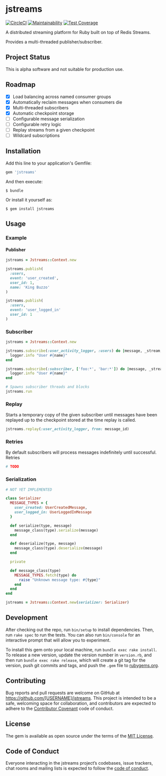 # jstreams
[![CircleCI](https://circleci.com/gh/jstotz/jstreams.svg?style=svg)](https://circleci.com/gh/jstotz/jstreams)
[![Maintainability](https://api.codeclimate.com/v1/badges/f37990e1cb4727d2ae71/maintainability)](https://codeclimate.com/github/jstotz/jstreams/maintainability)
[![Test Coverage](https://api.codeclimate.com/v1/badges/f37990e1cb4727d2ae71/test_coverage)](https://codeclimate.com/github/jstotz/jstreams/test_coverage)

A distributed streaming platform for Ruby built on top of Redis Streams.

Provides a multi-threaded publisher/subscriber.

## Project Status

This is alpha software and not suitable for production use.

## Roadmap

- [X] Load balancing across named consumer groups
- [X] Automatically reclaim messages when consumers die
- [X] Multi-threaded subscribers
- [X] Automatic checkpoint storage
- [ ] Configurable message serialization
- [ ] Configurable retry logic
- [ ] Replay streams from a given checkpoint
- [ ] Wildcard subscriptions

## Installation

Add this line to your application's Gemfile:

```ruby
gem 'jstreams'
```

And then execute:

    $ bundle

Or install it yourself as:

    $ gem install jstreams

## Usage

### Example

#### Publisher

```ruby
jstreams = Jstreams::Context.new

jstreams.publish(
  :users,
  event: 'user_created',
  user_id: 1,  
  name: 'King Buzzo'
)

jstreams.publish(
  :users,
  event: 'user_logged_in'
  user_id: 1
)
```

### Subscriber

```ruby
jstreams = Jstreams::Context.new

jstreams.subscribe(:user_activity_logger, :users) do |message, _stream, _subscriber|
  logger.info "User #{name}"
end

jstreams.subscribe(:subscriber, ['foo:*', 'bar:*']) do |message, _stream, _subscriber|
  logger.info "User #{name}"
end

# Spawns subscriber threads and blocks
jstreams.run
```

### Replay

Starts a temporary copy of the given subscriber until messages have been replayed up to the checkpoint stored at the time replay is called.

```ruby
jstreams.replay(:user_activity_logger, from: message_id)
```

### Retries

By default subscribers will process messages indefinitely until successful. Retries

```ruby
# TODO
```

### Serialization

```ruby
# NOT YET IMPLEMENTED

class Serializer
  MESSAGE_TYPES = {
    user_created: UserCreatedMessage,
    user_logged_in: UserLoggedInMessage
  }

  def serialize(type, message)
    message_class(type).serialize(message)
  end

  def deserialize(type, message)
    message_class(type).deserialize(message)
  end

  private

  def message_class(type)
    MESSAGE_TYPES.fetch(type) do
      raise "Unknown message type: #{type}"
    end
  end
end

jstreams = Jstreams::Context.new(serializer: Serializer)
```

## Development

After checking out the repo, run `bin/setup` to install dependencies. Then, run `rake spec` to run the tests. You can also run `bin/console` for an interactive prompt that will allow you to experiment.

To install this gem onto your local machine, run `bundle exec rake install`. To release a new version, update the version number in `version.rb`, and then run `bundle exec rake release`, which will create a git tag for the version, push git commits and tags, and push the `.gem` file to [rubygems.org](https://rubygems.org).

## Contributing

Bug reports and pull requests are welcome on GitHub at https://github.com/[USERNAME]/jstreams. This project is intended to be a safe, welcoming space for collaboration, and contributors are expected to adhere to the [Contributor Covenant](http://contributor-covenant.org) code of conduct.

## License

The gem is available as open source under the terms of the [MIT License](https://opensource.org/licenses/MIT).

## Code of Conduct

Everyone interacting in the jstreams project’s codebases, issue trackers, chat rooms and mailing lists is expected to follow the [code of conduct](https://github.com/[USERNAME]/jstreams/blob/master/CODE_OF_CONDUCT.md).

